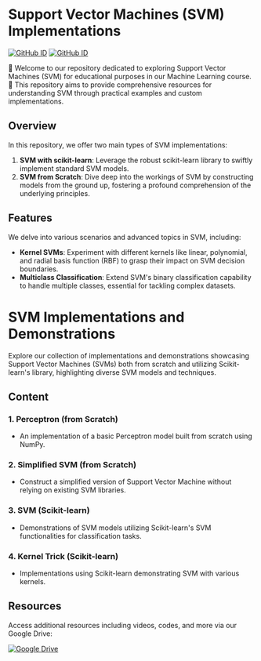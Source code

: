 # Support Vector Machines (SVM) Implementations
[![GitHub ID](https://img.shields.io/badge/GitHub-shining0611armor-blue?style=flat&logo=github)](https://github.com/shining0611armor)
[![GitHub ID](https://img.shields.io/badge/GitHub-MJAHMADEE-blue?style=flat&logo=github)](https://github.com/MJAHMADEE)

🌟 Welcome to our repository dedicated to exploring Support Vector Machines (SVM) for educational purposes in our Machine Learning course. 🌟 This repository aims to provide comprehensive resources for understanding SVM through practical examples and custom implementations.

## Overview

In this repository, we offer two main types of SVM implementations:

1. **SVM with scikit-learn**: Leverage the robust scikit-learn library to swiftly implement standard SVM models.
2. **SVM from Scratch**: Dive deep into the workings of SVM by constructing models from the ground up, fostering a profound comprehension of the underlying principles.

## Features

We delve into various scenarios and advanced topics in SVM, including:

- **Kernel SVMs**: Experiment with different kernels like linear, polynomial, and radial basis function (RBF) to grasp their impact on SVM decision boundaries.
- **Multiclass Classification**: Extend SVM's binary classification capability to handle multiple classes, essential for tackling complex datasets.

# SVM Implementations and Demonstrations

Explore our collection of implementations and demonstrations showcasing Support Vector Machines (SVMs) both from scratch and utilizing Scikit-learn's library, highlighting diverse SVM models and techniques.

## Content

### 1. Perceptron (from Scratch)
- An implementation of a basic Perceptron model built from scratch using NumPy.

### 2. Simplified SVM (from Scratch)
- Construct a simplified version of Support Vector Machine without relying on existing SVM libraries.

### 3. SVM (Scikit-learn)
- Demonstrations of SVM models utilizing Scikit-learn's SVM functionalities for classification tasks.

### 4. Kernel Trick (Scikit-learn)
- Implementations using Scikit-learn demonstrating SVM with various kernels.

## Resources

Access additional resources including videos, codes, and more via our Google Drive:

[![Google Drive](https://img.shields.io/badge/Google%20Drive-Access%20Resources-blue?style=for-the-badge&logo=google-drive)](https://drive.google.com/drive/folders/19lYeQJ_cXTi2UoqB2HKaZs1qosyNLqWZ?usp=sharing)
